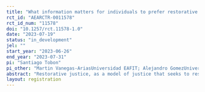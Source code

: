 ```yaml
---
title: "What information matters for individuals to prefer restorative over retributive justice? Evidence from survey experiments in high-conflict areas in Colombia"
rct_id: "AEARCTR-0011578"
rct_id_num: "11578"
doi: "10.1257/rct.11578-1.0"
date: "2023-07-19"
status: "in_development"
jel: ""
start_year: "2023-06-26"
end_year: "2023-07-31"
pi: "Santiago Tobon"
pi_other: "Martin Vanegas-AriasUniversidad EAFIT; Alejandro GomezUniversidad EAFIT; Santiago SilvaUniversidad EAFIT; Jonathan EcheverriUniversidad EAFIT; Maria-Jose SotomayorUniversidad EAFIT"
abstract: "Restorative justice, as a model of justice that seeks to resolve conflicts through dialogue, agreement, accountability, and reparation of harm, has played a leading role in improving access to justice and reconstructing social and family relationships affected by the conflict. However, this model is not used frequently by citizens and State agents due to multiple factors ranging from shortcomings in its regulation to cultural beliefs regarding its effectiveness in resolving criminal conflicts. Instead, they prefer retributive justice mechanisms. To identify these biases, we propose an information provision survey experiment where we randomly give the respondent information about the effectiveness and reparation of the restorative justice mechanisms. This survey is run in 12 municipalities in Colombia highly affected by the armed conflict."
layout: registration
---
```


